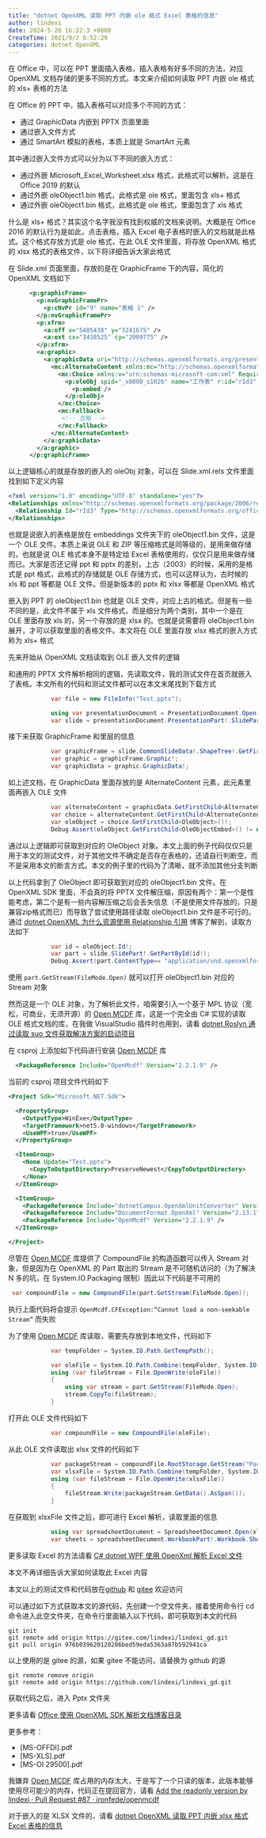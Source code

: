```yaml
---
title: "dotnet OpenXML 读取 PPT 内嵌 ole 格式 Excel 表格的信息"
author: lindexi
date: 2024-5-20 16:22:3 +0800
CreateTime: 2021/9/2 8:52:29
categories: dotnet OpenXML
---
```


在 Office 中，可以在 PPT 里面插入表格，插入表格有好多不同的方法，对应 OpenXML 文档存储的更多不同的方式。本文来介绍如何读取 PPT 内嵌 ole 格式的 xls+ 表格的方法

<!--more-->


<!-- CreateTime:2021/9/2 8:52:29 -->

<!-- 发布 -->

在 Office 的 PPT 中，插入表格可以对应多个不同的方式：

- 通过 GraphicData 内嵌到 PPTX 页面里面
- 通过嵌入文件方式
- 通过 SmartArt 模拟的表格，本质上就是 SmartArt 元素

其中通过嵌入文件方式可以分为以下不同的嵌入方式：

- 通过外嵌 Microsoft_Excel_Worksheet.xlsx 格式，此格式可以解析。这是在 Office 2019 的默认
- 通过外嵌 oleObject1.bin 格式，此格式是 ole 格式，里面包含 xls+ 格式
- 通过外嵌 oleObject1.bin 格式，此格式是 ole 格式，里面包含了 xls 格式

什么是 xls+ 格式？其实这个名字我没有找到权威的文档来说明。大概是在 Office 2016 的默认行为是如此，点击表格，插入 Excel 电子表格时嵌入的文档就是此格式。这个格式存放方式是 ole 格式，在此 OLE 文件里面，将存放 OpenXML 格式的 xlsx 格式的表格文件，以下将详细告诉大家此格式

在 Slide.xml 页面里面，存放的是在 GraphicFrame 下的内容，简化的 OpenXML 文档如下

```xml
      <p:graphicFrame>
        <p:nvGraphicFramePr>
          <p:cNvPr id="9" name="表格 1" />
        </p:nvGraphicFramePr>
        <p:xfrm>
          <a:off x="5405438" y="3241675" />
          <a:ext cx="3438525" cy="2009775" />
        </p:xfrm>
        <a:graphic>
          <a:graphicData uri="http://schemas.openxmlformats.org/presentationml/2006/ole">
            <mc:AlternateContent xmlns:mc="http://schemas.openxmlformats.org/markup-compatibility/2006">
              <mc:Choice xmlns:v="urn:schemas-microsoft-com:vml" Requires="v">
                <p:oleObj spid="_x0000_s1026" name="工作表" r:id="rId3" imgW="3438630" imgH="2009788" progId="Excel.Sheet.12">
                  <p:embed />
                </p:oleObj>
              </mc:Choice>
              <mc:Fallback>
               <!-- 忽略 -->
              </mc:Fallback>
            </mc:AlternateContent>
          </a:graphicData>
        </a:graphic>
      </p:graphicFrame>
```

以上逻辑核心的就是存放的嵌入的 oleObj 对象，可以在 Slide.xml.rels 文件里面找到如下定义内容

```xml
<?xml version="1.0" encoding="UTF-8" standalone="yes"?>
<Relationships xmlns="http://schemas.openxmlformats.org/package/2006/relationships">
  <Relationship Id="rId3" Type="http://schemas.openxmlformats.org/officeDocument/2006/relationships/oleObject" Target="../embeddings/oleObject1.bin" />
</Relationships>
```

也就是说嵌入的表格是放在 embeddings 文件夹下的 oleObject1.bin 文件，这是一个 OLE 文件。本质上来说 OLE 和 ZIP 等压缩格式是同等级的，是用来做存储的，也就是说 OLE 格式本身不是特定给 Excel 表格使用的，仅仅只是用来做存储而已。大家是否还记得 ppt 和 pptx 的差别，上古（2003）的时候，采用的是格式是 ppt 格式，此格式的存储就是 OLE 存储方式，也可以这样认为，古时候的 xls 和 ppt 等都是 OLE 文件。但是新版本的 pptx 和 xlsx 等都是 OpenXML 格式

嵌入到 PPT 的 oleObject1.bin 也就是 OLE 文件，对应上古的格式。但是有一些不同的是，此文件不属于 xls 文件格式，而是细分为两个类别，其中一个是在 OLE 里面存放 xls 的，另一个存放的是 xlsx 的。也就是说需要将 oleObject1.bin 展开，才可以获取里面的表格文件。本文将在 OLE 里面存放 xlsx 格式的嵌入方式称为 xls+ 格式

先来开始从 OpenXML 文档读取到 OLE 嵌入文件的逻辑

和通用的 PPTX 文件解析相同的逻辑，先读取文件，我的测试文件在首页就嵌入了表格。本文所有的代码和测试文件都可以在本文末尾找到下载方式

```csharp
            var file = new FileInfo("Test.pptx");

            using var presentationDocument = PresentationDocument.Open(file.FullName, false);
            var slide = presentationDocument.PresentationPart!.SlideParts.First().Slide;
```

接下来获取 GraphicFrame 和里层的信息

```csharp
            var graphicFrame = slide.CommonSlideData!.ShapeTree!.GetFirstChild<GraphicFrame>()!;
            var graphic = graphicFrame.Graphic!;
            var graphicData = graphic.GraphicData!;
```

如上述文档，在 GraphicData 里面存放的是 AlternateContent 元素，此元素里面再嵌入 OLE 文件

```csharp
            var alternateContent = graphicData.GetFirstChild<AlternateContent>()!;
            var choice = alternateContent.GetFirstChild<AlternateContentChoice>()!;
            var oleObject = choice.GetFirstChild<OleObject>()!;
            Debug.Assert(oleObject.GetFirstChild<OleObjectEmbed>() != null);
```

通过以上逻辑即可获取到对应的 OleObject 对象。本文上面的例子代码仅仅只是用于本文的测试文件，对于其他文件不确定是否存在表格的，还请自行判断空，而不是采用本文的断言方式。本文的例子里的代码为了清晰，就不添加其他分支判断

以上代码拿到了 OleObject 即可获取到对应的 oleObject1.bin 文件。在 OpenXML SDK 里面，不会真的将 PPTX 文件解压缩，原因有两个：第一个是性能考虑，第二个是有一些内容解压缩之后会丢失信息（不是使用文件存放的，只是兼容zip格式而已）而导致了尝试使用路径读取 oleObject1.bin 文件是不可行的。通过 [dotnet OpenXML 为什么资源使用 Relationship 引用](https://blog.lindexi.com/post/dotnet-OpenXML-%E4%B8%BA%E4%BB%80%E4%B9%88%E8%B5%84%E6%BA%90%E4%BD%BF%E7%94%A8-Relationship-%E5%BC%95%E7%94%A8.html ) 博客了解到，读取方法如下

```csharp
            var id = oleObject.Id!;
            var part = slide.SlidePart!.GetPartById(id!);
            Debug.Assert(part.ContentType== "application/vnd.openxmlformats-officedocument.oleObject");
```

使用 `part.GetStream(FileMode.Open)` 就可以打开 oleObject1.bin 对应的 Stream 对象

然而这是一个 OLE 对象，为了解析此文件，咱需要引入一个基于 MPL 协议（宽松，可商业，无须开源）的 [Open MCDF](https://github.com/ironfede/openmcdf) 库，这是一个完全由 C# 实现的读取 OLE 格式文档的库，在我做 VisualStudio 插件时也用到，请看 [dotnet Roslyn 通过读取 suo 文件获取解决方案的启动项目](https://blog.lindexi.com/post/dotnet-Roslyn-%E9%80%9A%E8%BF%87%E8%AF%BB%E5%8F%96-suo-%E6%96%87%E4%BB%B6%E8%8E%B7%E5%8F%96%E8%A7%A3%E5%86%B3%E6%96%B9%E6%A1%88%E7%9A%84%E5%90%AF%E5%8A%A8%E9%A1%B9%E7%9B%AE.html )

在 csproj 上添加如下代码进行安装 [Open MCDF](https://github.com/ironfede/openmcdf) 库

```xml
  <PackageReference Include="OpenMcdf" Version="2.2.1.9" />
```

当前的 csproj 项目文件代码如下

```xml
<Project Sdk="Microsoft.NET.Sdk">

  <PropertyGroup>
    <OutputType>WinExe</OutputType>
    <TargetFramework>net5.0-windows</TargetFramework>
    <UseWPF>true</UseWPF>
  </PropertyGroup>

  <ItemGroup>
    <None Update="Test.pptx">
      <CopyToOutputDirectory>PreserveNewest</CopyToOutputDirectory>
    </None>
  </ItemGroup>

  <ItemGroup>
    <PackageReference Include="dotnetCampus.OpenXmlUnitConverter" Version="1.7.1" />
    <PackageReference Include="DocumentFormat.OpenXml" Version="2.13.1" />
    <PackageReference Include="OpenMcdf" Version="2.2.1.9" />
  </ItemGroup>

</Project>
```

尽管在 [Open MCDF](https://github.com/ironfede/openmcdf) 库提供了 CompoundFile 的构造函数可以传入 Stream 对象，但是因为在 OpenXML 的 Part 取出的 Stream 是不可随机访问的（为了解决 N 多的坑，在 System.IO.Packaging 限制）因此以下代码是不可用的

```csharp
 var compoundFile = new CompoundFile(part.GetStream(FileMode.Open));
```

执行上面代码将会提示 `OpenMcdf.CFException:“Cannot load a non-seekable Stream”` 而失败

为了使用 [Open MCDF](https://github.com/ironfede/openmcdf) 库读取，需要先存放到本地文件，代码如下

```csharp
            var tempFolder = System.IO.Path.GetTempPath();

            var oleFile = System.IO.Path.Combine(tempFolder, System.IO.Path.GetRandomFileName());
            using (var fileStream = File.OpenWrite(oleFile))
            {
                using var stream = part.GetStream(FileMode.Open);
                stream.CopyTo(fileStream);
            }
```

打开此 OLE 文件代码如下

```csharp
            var compoundFile = new CompoundFile(oleFile);
```

从此 OLE 文件读取出 xlsx 文件的代码如下

```csharp
            var packageStream = compoundFile.RootStorage.GetStream("Package");
            var xlsxFile = System.IO.Path.Combine(tempFolder, System.IO.Path.GetRandomFileName()+".xlsx");
            using (var fileStream = File.OpenWrite(xlsxFile))
            {
                fileStream.Write(packageStream.GetData().AsSpan());
            }
```

在获取到 xlsxFile 文件之后，即可进行 Excel 解析，读取里面的信息

```csharp
            using var spreadsheetDocument = SpreadsheetDocument.Open(xlsxFile,false);
            var sheets = spreadsheetDocument.WorkbookPart!.Workbook.Sheets;
```

更多读取 Excel 的方法请看 [C# dotnet WPF 使用 OpenXml 解析 Excel 文件](https://blog.lindexi.com/post/C-dotnet-WPF-%E4%BD%BF%E7%94%A8-OpenXml-%E8%A7%A3%E6%9E%90-Excel-%E6%96%87%E4%BB%B6.html)

本文不再详细告诉大家如何读取此 Excel 内容

本文以上的测试文件和代码放在[github](https://github.com/lindexi/lindexi_gd/tree/976b039620120286bed59eda5363a87b592941ca/Pptx) 和 [gitee](https://gitee.com/lindexi/lindexi_gd/tree/976b039620120286bed59eda5363a87b592941ca/Pptx) 欢迎访问

可以通过如下方式获取本文的源代码，先创建一个空文件夹，接着使用命令行 cd 命令进入此空文件夹，在命令行里面输入以下代码，即可获取到本文的代码

```
git init
git remote add origin https://gitee.com/lindexi/lindexi_gd.git
git pull origin 976b039620120286bed59eda5363a87b592941ca
```

以上使用的是 gitee 的源，如果 gitee 不能访问，请替换为 github 的源

```
git remote remove origin
git remote add origin https://github.com/lindexi/lindexi_gd.git
```

获取代码之后，进入 Pptx 文件夹

更多请看 [Office 使用 OpenXML SDK 解析文档博客目录](https://blog.lindexi.com/post/Office-%E4%BD%BF%E7%94%A8-OpenXML-SDK-%E8%A7%A3%E6%9E%90%E6%96%87%E6%A1%A3%E5%8D%9A%E5%AE%A2%E7%9B%AE%E5%BD%95.html )

更多参考：

- [MS-OFFDI].pdf
- [MS-XLS].pdf
- [MS-OI 29500].pdf

我嫌弃 [Open MCDF](https://github.com/ironfede/openmcdf) 库占用的内存太大，于是写了一个只读的版本，此版本能够使用尽可能少的内存，代码正在提回官方，请看 [Add the readonly version by lindexi · Pull Request #87 · ironfede/openmcdf](https://github.com/ironfede/openmcdf/pull/87 )

对于嵌入的是 XLSX 文件的，请看 [dotnet OpenXML 读取 PPT 内嵌 xlsx 格式 Excel 表格的信息](https://blog.lindexi.com/post/dotnet-OpenXML-%E8%AF%BB%E5%8F%96-PPT-%E5%86%85%E5%B5%8C-xlsx-%E6%A0%BC%E5%BC%8F-Excel-%E8%A1%A8%E6%A0%BC%E7%9A%84%E4%BF%A1%E6%81%AF.html )

